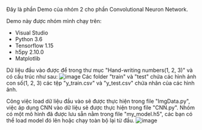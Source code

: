 Đây là phần Demo của nhóm 2 cho phần Convolutional Neuron Network.

Demo này được nhóm mình chạy trên:
- Visual Studio
- Python 3.6
- Tensorflow 1.15
- h5py 2.10.0
- Matplotlib

Dữ liệu đầu vào được để trong thư mục "Hand-writing numbers(1, 2, 3)" và có cấu trúc như sau:
![image](https://user-images.githubusercontent.com/46136255/111360402-4934ba80-86bf-11eb-86e6-d5dc6742b6b7.png)
Các folder "train" và "test" chứa các hình ảnh con số(1, 2, 3) các tệp "y_train.csv" và "y_test.csv" chứa nhãn của các hình ảnh.

Công việc load dữ liệu đầu vào sẽ được thực hiện trong file "ImgData.py", việc áp dụng CNN vào dữ liệu sẽ được thực hiện trong file "CNN.py".
Nhóm có một mô hình đã được lưu sẵn nằm trong file "my_model.h5", các bạn có thể load model đó lên hoặc chạy toàn bộ lại từ đầu.
![image](https://user-images.githubusercontent.com/46136255/111361611-73d34300-86c0-11eb-8bd5-eb6ce5d6876f.png)
